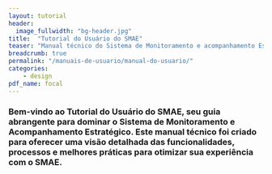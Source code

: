 ```yaml
---
layout: tutorial
header:
  image_fullwidth: "bg-header.jpg"
title:  "Tutorial do Usuário do SMAE"
teaser: "Manual técnico do Sistema de Monitoramento e acompanhamento Estratégico."
breadcrumb: true
permalink: "/manuais-de-usuario/manual-do-usuario/"
categories:
    - design
pdf_name: focal
---
```


### Bem-vindo ao Tutorial do Usuário do SMAE, seu guia abrangente para dominar o Sistema de Monitoramento e Acompanhamento Estratégico. Este manual técnico foi criado para oferecer uma visão detalhada das funcionalidades, processos e melhores práticas para otimizar sua experiência com o SMAE.






